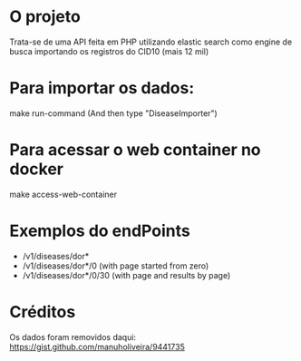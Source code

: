 # O projeto
  Trata-se de uma API feita em PHP utilizando elastic search como engine de busca importando os registros do CID10 (mais 12 mil)

# Para importar os dados:
  make run-command (And then type "DiseaseImporter")

# Para acessar o web container no docker
  make access-web-container

# Exemplos do endPoints
  * /v1/diseases/dor*
  * /v1/diseases/dor*/0 (with page started from zero)
  * /v1/diseases/dor*/0/30 (with page and results by page)

# Créditos
  Os dados foram removidos daqui: https://gist.github.com/manuholiveira/9441735
